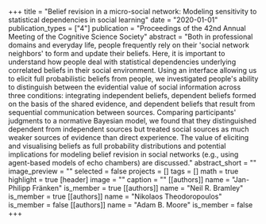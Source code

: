 +++
title = "Belief revision in a micro-social network: Modeling sensitivity to statistical dependencies in social learning"
date = "2020-01-01"
publication_types = ["4"]
publication = "Proceedings of the 42nd Annual Meeting of the Cognitive Science Society"
abstract = "Both in professional domains and everyday life, people frequently rely on their 'social network neighbors' to form and update their beliefs. Here, it is important to understand how people deal with statistical dependencies underlying correlated beliefs in their social environment. Using an interface allowing us to elicit full probabilistic beliefs from people, we investigated people's ability to distinguish between the evidential value of social information across three conditions: integrating independent beliefs, dependent beliefs formed on the basis of the shared evidence, and dependent beliefs that result from sequential communication between sources. Comparing participants' judgments to a normative Bayesian model, we found that they distinguished dependent from independent sources but treated social sources as much weaker sources of evidence than direct experience. The value of eliciting and visualising beliefs as full probability distributions and potential implications for modeling belief revision in social networks (e.g., using agent-based models of echo chambers) are discussed."
abstract_short = ""
image_preview = ""
selected = false
projects = []
tags = []
math = true
highlight = true
[header]
image = ""
caption = ""
[[authors]]
	name = "Jan-Philipp Fränken"
	is_member = true
[[authors]]
	name = "Neil R. Bramley"
	is_member = true
[[authors]]
	name = "Nikolaos Theodoropoulos"
	is_member = false
[[authors]]
	name = "Adam B. Moore"
	is_member = false
+++

